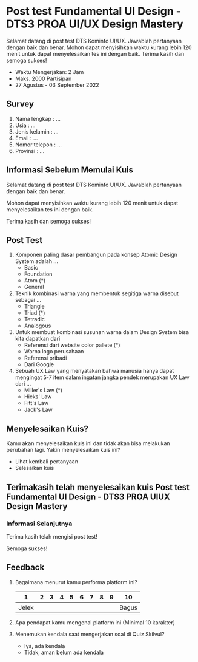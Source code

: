 # Post test Fundamental UI Design - DTS3 PROA UI/UX Design Mastery

Selamat datang di post test DTS Kominfo UI/UX. Jawablah pertanyaan dengan baik dan benar. Mohon dapat menyisihkan waktu kurang lebih 120 menit untuk dapat menyelesaikan tes ini dengan baik. Terima kasih dan semoga sukses!

- Waktu Mengerjakan: 2 Jam
- Maks. 2000 Partisipan
- 27 Agustus - 03 September 2022

## Survey

1. Nama lengkap : ...
2. Usia : ...
3. Jenis kelamin : ...
4. Email : ...
5. Nomor telepon : ...
6. Provinsi : ...

## Informasi Sebelum Memulai Kuis

Selamat datang di post test DTS Kominfo UI/UX. Jawablah pertanyaan dengan baik dan benar.

Mohon dapat menyisihkan waktu kurang lebih 120 menit untuk dapat menyelesaikan tes ini dengan baik.

Terima kasih dan semoga sukses!

## Post Test

1. Komponen paling dasar pembangun pada konsep Atomic Design System adalah ...
   - Basic
   - Foundation
   - Atom (*)
   - General
2. Teknik kombinasi warna yang membentuk segitiga warna disebut sebagai ...
   - Triangle
   - Triad (*)
   - Tetradic
   - Analogous
3. Untuk membuat kombinasi susunan warna dalam Design System bisa kita dapatkan dari
   - Referensi dari website color pallete (*)
   - Warna logo perusahaan
   - Referensi pribadi
   - Dari Google
4. Sebuah UX Law yang menyatakan bahwa manusia hanya dapat mengingat 5-7 item dalam ingatan jangka pendek merupakan UX Law dari ...
   - Miller's Law (*)
   - Hicks' Law
   - Fitt's Law
   - Jack's Law

## Menyelesaikan Kuis?

Kamu akan menyelesaikan kuis ini dan tidak akan bisa melakukan perubahan lagi. Yakin menyelesaikan kuis ini?

- Lihat kembali pertanyaan
- Selesaikan kuis

## Terimakasih telah menyelesaikan kuis Post test Fundamental UI Design - DTS3 PROA UIUX Design Mastery

### Informasi Selanjutnya

Terima kasih telah mengisi post test!

Semoga sukses!

## Feedback

1. Bagaimana menurut kamu performa platform ini?

    | 1 | 2 | 3 | 4 | 5 | 6 | 7 | 8 | 9 | 10 |
    | --- | --- | --- | --- | --- | --- | --- | --- | --- | --- |
    | Jelek |  |  |  |  |  |  |  |  | Bagus |

2. Apa pendapat kamu mengenai platform ini (Minimal 10 karakter)

3. Menemukan kendala saat mengerjakan soal di Quiz Skilvul?
   - Iya, ada kendala
   - Tidak, aman belum ada kendala
